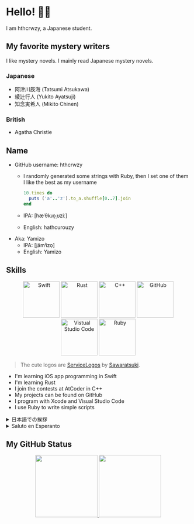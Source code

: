 # Hello! 👋🏼

I am hthcrwzy, a Japanese student.

## My favorite mystery writers

I like mystery novels. I mainly read Japanese mystery novels.

### Japanese

- 阿津川辰海 (Tatsumi Atsukawa)
- 綾辻行人 (Yukito Ayatsuji)
- 知念実希人 (Mikito Chinen)

### British

- Agatha Christie

## Name

- GitHub username: hthcrwzy
  - I randomly generated some strings with Ruby, then I set one of them I like the best as my username

    ```ruby
    10.times do
      puts ('a'..'z').to_a.shuffle[0..7].join
    end
    ```

  - IPA: [hæˈθkɹo̞ˌʊziː]
  - English: hathcurouzy
- Aka: Yamizo
  - IPA: [jämʲizo̜]
  - English: Yamizo

## Skills

<div align="center">
<img src="https://github.com/SAWARATSUKI/ServiceLogos/blob/main/Swift/Swift.png?raw=true" alt="Swift" width="100" />
<img src="https://github.com/SAWARATSUKI/ServiceLogos/blob/main/Rust/Rust.png?raw=true" alt="Rust" width="100" />
<img src="https://github.com/SAWARATSUKI/ServiceLogos/blob/main/C++/C++.png?raw=true" alt="C++" width="100" />
<img src="https://github.com/SAWARATSUKI/ServiceLogos/blob/main/GitHub/GitHub.png?raw=true" alt="GitHub" width="100" />
<img src="https://github.com/SAWARATSUKI/ServiceLogos/blob/main/VisualStudioCode/VisualStudioCode.png?raw=true" alt="Vistual Studio Code" width="100" />
<img src="https://github.com/SAWARATSUKI/ServiceLogos/blob/main/Ruby/Ruby.png?raw=true" alt="Ruby" width="100" />
</div>

> The cute logos are [ServiceLogos](https://github.com/SAWARATSUKI/ServiceLogos) by [Sawaratsuki](https://github.com/SAWARATSUKI).

- I'm learning iOS app programming in Swift
- I'm learning Rust
- I join the contests at AtCoder in C++
- My projects can be found on GitHub
- I program with Xcode and Visual Studio Code
- I use Ruby to write simple scripts

<details>
<summary>日本語での挨拶</summary>

# こんにちは！

hthcrwzyです！　学生です。

## 好きな推理小説家

推理小説が好きです。（あまり海外の推理小説は読みません）

### 日本

- 阿津川辰海
- 綾辻行人
- 知念実希人

### イギリス

- アガサ・クリスティ

## 名前

- GitHubのユーザー名: hthcrwzy
  - Rubyでランダムに生成した文字列のうち、最も気に入ったものをユーザー名にしました
  
    ```ruby
    10.times do
      puts ('a'..'z').to_a.shuffle[0..7].join
    end
    ```
  
  - 国際発音記号では[hæˈθkɹo̞ˌʊziː]です
  - 日本語ではハスクロウジーと読みます
- 別名: Yamizo
  - ローマ字です。ヤミゾと読みます

## スキル

<div align="center">
<img src="https://github.com/SAWARATSUKI/ServiceLogos/blob/main/Swift/Swift.png?raw=true" alt="Swift" width="100" />
<img src="https://github.com/SAWARATSUKI/ServiceLogos/blob/main/Rust/Rust.png?raw=true" alt="Rust" width="100" />
<img src="https://github.com/SAWARATSUKI/ServiceLogos/blob/main/C++/C++.png?raw=true" alt="C++" width="100" />
<img src="https://github.com/SAWARATSUKI/ServiceLogos/blob/main/GitHub/GitHub.png?raw=true" alt="GitHub" width="100" />
<img src="https://github.com/SAWARATSUKI/ServiceLogos/blob/main/VisualStudioCode/VisualStudioCode.png?raw=true" alt="Vistual Studio Code" width="100" />
<img src="https://github.com/SAWARATSUKI/ServiceLogos/blob/main/Ruby/Ruby.png?raw=true" alt="Ruby" width="100" />
</div>

> 可愛いロゴたちは[Sawaratsuki](https://github.com/SAWARATSUKI)さんの[ServiceLogos](https://github.com/SAWARATSUKI/ServiceLogos)です

- iOSアプリのプログラミングを学んでいます
- Rustも学んでいます
- C++でAtCoderのコンテストに（時々）参加しています
- GitHubにプロジェクトが上がっています
- XcodeとVisual Studio Codeでプログラムを書いています
- Rubyを簡単なスクリプトを書くのに使います

</details>

<details>
<summary>Saluto en Esperanto</summary>

# Saluton!

Mi estas hthcrwzy, kiu estas japana studento!  
Mi estas komencanto en Esperanto!!!

## Mia ŝatataj verkistoj de romano de mistero

Mi ŝatas la romano de mistero. Mi precipe legas la japanan romanon de mistero.

### Japanaj

- 阿津川辰海 (Tacumi Acukaŭa)
- 綾辻行人 (Jukito Ajacuji)
- 知念実希人 (Mikito Ĉinen)

### Britaj

- Agatha Christie

## Nomoj

- Salutnome ĉe GitHub: hthcrwzy
  - Mi generis iom da signoĉenoj per Ruby kaj unu de ili estas uzita pri mia salutnome

    ```ruby
    10.times do
      puts ('a'..'z').to_a.shuffle[0..7].join
    end
    ```
  
  - IFA: [hæˈθkɹo̞ˌʊziː]
  - Esperanto: hasukrouzi
- Alinome: Yamizo
  - IFA: [jämʲizo̜]
  - Esperanto: Jamizo

## Lertecoj

<div align="center">
<img src="https://github.com/SAWARATSUKI/ServiceLogos/blob/main/Swift/Swift.png?raw=true" alt="Swift" width="100" />
<img src="https://github.com/SAWARATSUKI/ServiceLogos/blob/main/Rust/Rust.png?raw=true" alt="Rust" width="100" />
<img src="https://github.com/SAWARATSUKI/ServiceLogos/blob/main/C++/C++.png?raw=true" alt="C++" width="100" />
<img src="https://github.com/SAWARATSUKI/ServiceLogos/blob/main/GitHub/GitHub.png?raw=true" alt="GitHub" width="100" />
<img src="https://github.com/SAWARATSUKI/ServiceLogos/blob/main/VisualStudioCode/VisualStudioCode.png?raw=true" alt="Vistual Studio Code" width="100" />
<img src="https://github.com/SAWARATSUKI/ServiceLogos/blob/main/Ruby/Ruby.png?raw=true" alt="Ruby" width="100" />
</div>

> La ĉarmaj markemblemoj estas [ServiceLogos](https://github.com/SAWARATSUKI/ServiceLogos) de [Sawaratsuki](https://github.com/SAWARATSUKI).

- Mi lernas programi la aplikaĵon en iOS per Swift
- Mi lernas Rust programlingvo
- Mi aliĝas al la konkurso ĉe AtCoder per C++
- Mia projektoj povas esti trovita sur GitHub
- Mi programas per Xcode kaj Visual Studio Code
- Mi uzas Ruby por programi la simpla skripto

</details>

## My GitHub Status

<div align="center">
<a href="https://github.com/tocoteron">
  <img height="170px" src="https://github-readme-stats.vercel.app/api?username=hthcrwzy&show_icons=true&theme=onedark&count_private=true&include_all_commits=true" />
</a>
<a href="https://github.com/tocoteron">
  <img height="170px" src="https://github-readme-stats.vercel.app/api/top-langs/?username=hthcrwzy&theme=onedark&layout=compact" />
</a>
</div>
